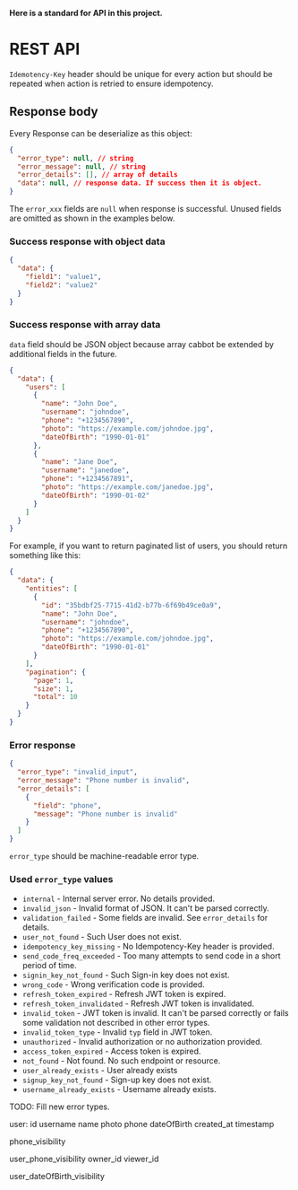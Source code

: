 **Here is a standard for API in this project.**
# REST API
`Idemotency-Key` header should be unique for every action but should be repeated when action is retried to ensure idempotency.
## Response body
Every Response can be deserialize as this object:
```json
{
  "error_type": null, // string
  "error_message": null, // string
  "error_details": [], // array of details
  "data": null, // response data. If success then it is object.
}
```
The `error_xxx` fields are `null` when response is successful.
Unused fields are omitted as shown in the examples below.
### Success response with object data
```json
{
  "data": {
    "field1": "value1",
    "field2": "value2"
  }
}
```
### Success response with array data
`data` field should be JSON object because array cabbot be extended by additional fields in the future.
```json
{
  "data": {
    "users": [
      {
        "name": "John Doe",
        "username": "johndoe",
        "phone": "+1234567890",
        "photo": "https://example.com/johndoe.jpg",
        "dateOfBirth": "1990-01-01"
      },
      {
        "name": "Jane Doe",
        "username": "janedoe",
        "phone": "+1234567891",
        "photo": "https://example.com/janedoe.jpg",
        "dateOfBirth": "1990-01-02"
      }
    ]
  }
}
```
For example, if you want to return paginated list of users, you should return something like this:
```json
{
  "data": {
    "entities": [
      {
        "id": "35bdbf25-7715-41d2-b77b-6f69b49ce0a9",
        "name": "John Doe",
        "username": "johndoe",
        "phone": "+1234567890",
        "photo": "https://example.com/johndoe.jpg",
        "dateOfBirth": "1990-01-01"
      }
    ],
    "pagination": {
      "page": 1,
      "size": 1,
      "total": 10
    }
  }
}
```
### Error response
```json
{
  "error_type": "invalid_input",
  "error_message": "Phone number is invalid",
  "error_details": [
    {
      "field": "phone",
      "message": "Phone number is invalid"
    }
  ]
}
```
`error_type` should be machine-readable error type.
### Used `error_type` values
- `internal` - Internal server error. No details provided.
- `invalid_json` - Invalid format of JSON. It can't be parsed correctly.
- `validation_failed` - Some fields are invalid. See `error_details` for details.
- `user_not_found` - Such User does not exist.
- `idempotency_key_missing` - No Idempotency-Key header is provided.
- `send_code_freq_exceeded` - Too many attempts to send code in a short period of time.
- `signin_key_not_found` - Such Sign-in key does not exist.
- `wrong_code` - Wrong verification code is provided.
- `refresh_token_expired` - Refresh JWT token is expired.
- `refresh_token_invalidated` - Refresh JWT token is invalidated.
- `invalid_token` - JWT token is invalid. It can't be parsed correctly or fails some validation not described in other error types.
- `invalid_token_type` - Invalid `typ` field in JWT token.
- `unauthorized` - Invalid authorization or no authorization provided.
- `access_token_expired` - Access token is expired.
- `not_found` - Not found. No such endpoint or resource.
- `user_already_exists` - User already exists
- `signup_key_not_found` - Sign-up key does not exist.
- `username_already_exists` - Username already exists.

TODO: Fill new error types.

user:
  id
  username
  name
  photo
  phone
  dateOfBirth
  created_at timestamp

  phone_visibility



user_phone_visibility
  owner_id 
  viewer_id

user_dateOfBirth_visibility